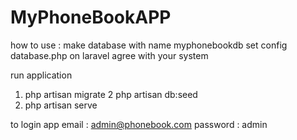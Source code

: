 MyPhoneBookAPP
==============
how to use :
make database with name myphonebookdb
set config database.php on laravel agree with your system

run application 
1. php artisan migrate
2  php artisan db:seed
3. php artisan serve

to login app 
email : admin@phonebook.com
password : admin




